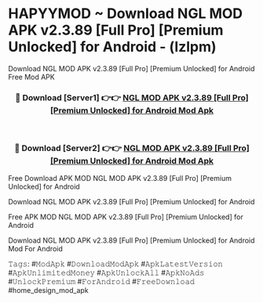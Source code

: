# HAPYYMOD ~ Download NGL MOD APK v2.3.89 [Full Pro] [Premium Unlocked] for Android - (lzlpm)
Download NGL MOD APK v2.3.89 [Full Pro] [Premium Unlocked] for Android Free Mod APK

<div align="center">
<h3>🔴 Download [Server1] 👉👉 <a href="https://apk-comot.site?title=NGL_MOD_APK_v2.3.89_[Full_Pro]_[Premium_Unlocked]_for_Android">NGL MOD APK v2.3.89 [Full Pro] [Premium Unlocked] for Android Mod Apk</a></h3><br>

<h3>🔴 Download [Server2] 👉👉 <a href="https://apk-comot.site?title=NGL_MOD_APK_v2.3.89_[Full_Pro]_[Premium_Unlocked]_for_Android">NGL MOD APK v2.3.89 [Full Pro] [Premium Unlocked] for Android Mod Apk</a></h3>
</div>


Free Download APK MOD NGL MOD APK v2.3.89 [Full Pro] [Premium Unlocked] for Android

Download NGL MOD APK v2.3.89 [Full Pro] [Premium Unlocked] for Android 

Free APK MOD NGL MOD APK v2.3.89 [Full Pro] [Premium Unlocked] for Android 

Download NGL MOD APK v2.3.89 [Full Pro] [Premium Unlocked] for Android Mod For Android

𝚃𝚊𝚐𝚜: #𝙼𝚘𝚍𝙰𝚙𝚔 #𝙳𝚘𝚠𝚗𝚕𝚘𝚊𝚍𝙼𝚘𝚍𝙰𝚙𝚔 #𝙰𝚙𝚔𝙻𝚊𝚝𝚎𝚜𝚝𝚅𝚎𝚛𝚜𝚒𝚘𝚗 #𝙰𝚙𝚔𝚄𝚗𝚕𝚒𝚖𝚒𝚝𝚎𝚍𝙼𝚘𝚗𝚎𝚢 #𝙰𝚙𝚔𝚄𝚗𝚕𝚘𝚌𝚔𝙰𝚕𝚕 #𝙰𝚙𝚔𝙽𝚘𝙰𝚍𝚜 #𝚄𝚗𝚕𝚘𝚌𝚔𝙿𝚛𝚎𝚖𝚒𝚞𝚖 #𝙵𝚘𝚛𝙰𝚗𝚍𝚛𝚘𝚒𝚍 #𝙵𝚛𝚎𝚎𝙳𝚘𝚠𝚗𝚕𝚘𝚊𝚍 #home_design_mod_apk